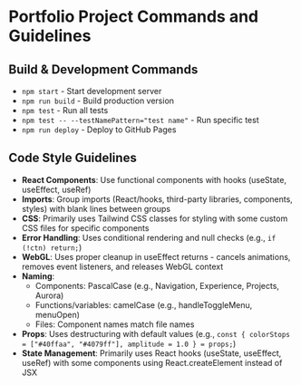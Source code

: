 # Portfolio Project Commands and Guidelines

## Build & Development Commands
- `npm start` - Start development server
- `npm run build` - Build production version
- `npm test` - Run all tests
- `npm test -- --testNamePattern="test name"` - Run specific test
- `npm run deploy` - Deploy to GitHub Pages

## Code Style Guidelines
- **React Components**: Use functional components with hooks (useState, useEffect, useRef)
- **Imports**: Group imports (React/hooks, third-party libraries, components, styles) with blank lines between groups
- **CSS**: Primarily uses Tailwind CSS classes for styling with some custom CSS files for specific components
- **Error Handling**: Uses conditional rendering and null checks (e.g., `if (!ctn) return;`)
- **WebGL**: Uses proper cleanup in useEffect returns - cancels animations, removes event listeners, and releases WebGL context
- **Naming**: 
  - Components: PascalCase (e.g., Navigation, Experience, Projects, Aurora)
  - Functions/variables: camelCase (e.g., handleToggleMenu, menuOpen)
  - Files: Component names match file names
- **Props**: Uses destructuring with default values (e.g., `const { colorStops = ["#40ffaa", "#4079ff"], amplitude = 1.0 } = props;`)
- **State Management**: Primarily uses React hooks (useState, useEffect, useRef) with some components using React.createElement instead of JSX